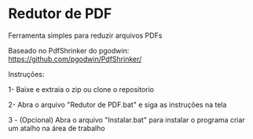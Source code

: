 # Redutor de PDF

Ferramenta simples para reduzir arquivos PDFs

Baseado no PdfShrinker do pgodwin: https://github.com/pgodwin/PdfShrinker/

Instruções:

1- Baixe e extraia o zip ou clone o repositorio

2- Abra o arquivo "Redutor de PDF.bat" e siga as instruções na tela

3 - (Opcional) Abra o arquivo "Instalar.bat" para instalar o programa criar um atalho na área de trabalho
